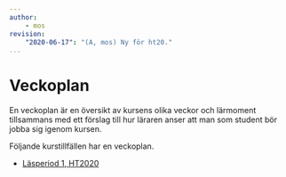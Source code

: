 ```yaml
---
author:
    - mos
revision:
    "2020-06-17": "(A, mos) Ny för ht20."
...
```

Veckoplan
==================================

En veckoplan är en översikt av kursens olika veckor och lärmoment tillsammans med ett förslag till hur läraren anser att man som student bör jobba sig igenom kursen.

Följande kurstillfällen har en veckoplan.

* [Läsperiod 1, HT2020](./ht20lp1)
